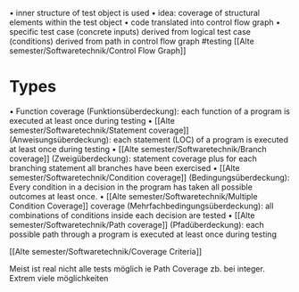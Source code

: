 • inner structure of test object is used
• idea: coverage of structural elements within the test object 
• code translated into control flow graph 
• specific test case (concrete inputs) derived from logical test case (conditions) derived from path in control flow graph
#testing 
[[Alte semester/Softwaretechnik/Control Flow Graph]]

# Types
• Function coverage (Funktionsüberdeckung): each function of a program is executed at least once during testing 
• [[Alte semester/Softwaretechnik/Statement coverage]] (Anweisungsüberdeckung): each statement (LOC) of a program is executed at least once during testing
• [[Alte semester/Softwaretechnik/Branch coverage]] (Zweigüberdeckung): statement coverage plus for each branching statement all branches have been exercised
• [[Alte semester/Softwaretechnik/Condition coverage]] (Bedingungsüberdeckung): Every condition in a decision in the program has taken all possible outcomes at least once. 
• [[Alte semester/Softwaretechnik/Multiple Condition Coverage]] coverage (Mehrfachbedingungsüberdeckung): all combinations of conditions inside each decision are tested 
• [[Alte semester/Softwaretechnik/Path coverage]] (Pfadüberdeckung): each possible path through a program is executed at least once during testing

[[Alte semester/Softwaretechnik/Coverage Criteria]]

Meist ist real nicht alle tests möglich ie Path Coverage zb. bei integer. Extrem viele möglichkeiten
